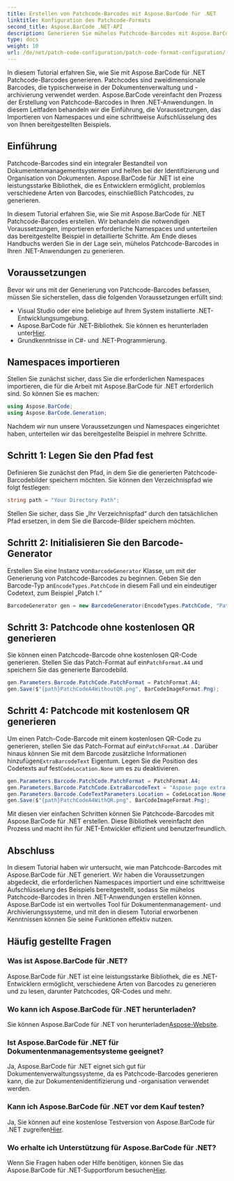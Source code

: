 ```yaml
---
title: Erstellen von Patchcode-Barcodes mit Aspose.BarCode für .NET
linktitle: Konfiguration des Patchcode-Formats
second_title: Aspose.BarCode .NET-API
description: Generieren Sie mühelos Patchcode-Barcodes mit Aspose.BarCode für .NET. Erfahren Sie, wie Sie Patchcode-Barcodes erstellen und Ihr Dokumentenmanagementsystem verbessern. Laden Sie die Bibliothek jetzt herunter!
type: docs
weight: 10
url: /de/net/patch-code-configuration/patch-code-format-configuration/
---
```


In diesem Tutorial erfahren Sie, wie Sie mit Aspose.BarCode für .NET Patchcode-Barcodes generieren. Patchcodes sind zweidimensionale Barcodes, die typischerweise in der Dokumentenverwaltung und -archivierung verwendet werden. Aspose.BarCode vereinfacht den Prozess der Erstellung von Patchcode-Barcodes in Ihren .NET-Anwendungen. In diesem Leitfaden behandeln wir die Einführung, die Voraussetzungen, das Importieren von Namespaces und eine schrittweise Aufschlüsselung des von Ihnen bereitgestellten Beispiels.

## Einführung

Patchcode-Barcodes sind ein integraler Bestandteil von Dokumentenmanagementsystemen und helfen bei der Identifizierung und Organisation von Dokumenten. Aspose.BarCode für .NET ist eine leistungsstarke Bibliothek, die es Entwicklern ermöglicht, problemlos verschiedene Arten von Barcodes, einschließlich Patchcodes, zu generieren.

In diesem Tutorial erfahren Sie, wie Sie mit Aspose.BarCode für .NET Patchcode-Barcodes erstellen. Wir behandeln die notwendigen Voraussetzungen, importieren erforderliche Namespaces und unterteilen das bereitgestellte Beispiel in detaillierte Schritte. Am Ende dieses Handbuchs werden Sie in der Lage sein, mühelos Patchcode-Barcodes in Ihren .NET-Anwendungen zu generieren.

## Voraussetzungen

Bevor wir uns mit der Generierung von Patchcode-Barcodes befassen, müssen Sie sicherstellen, dass die folgenden Voraussetzungen erfüllt sind:

- Visual Studio oder eine beliebige auf Ihrem System installierte .NET-Entwicklungsumgebung.
-  Aspose.BarCode für .NET-Bibliothek. Sie können es herunterladen unter[Hier](https://releases.aspose.com/barcode/net/).
- Grundkenntnisse in C#- und .NET-Programmierung.

## Namespaces importieren

Stellen Sie zunächst sicher, dass Sie die erforderlichen Namespaces importieren, die für die Arbeit mit Aspose.BarCode für .NET erforderlich sind. So können Sie es machen:

```csharp
using Aspose.BarCode;
using Aspose.BarCode.Generation;
```

Nachdem wir nun unsere Voraussetzungen und Namespaces eingerichtet haben, unterteilen wir das bereitgestellte Beispiel in mehrere Schritte.

## Schritt 1: Legen Sie den Pfad fest

Definieren Sie zunächst den Pfad, in dem Sie die generierten Patchcode-Barcodebilder speichern möchten. Sie können den Verzeichnispfad wie folgt festlegen:

```csharp
string path = "Your Directory Path";
```

Stellen Sie sicher, dass Sie „Ihr Verzeichnispfad“ durch den tatsächlichen Pfad ersetzen, in dem Sie die Barcode-Bilder speichern möchten.

## Schritt 2: Initialisieren Sie den Barcode-Generator

 Erstellen Sie eine Instanz von`BarcodeGenerator` Klasse, um mit der Generierung von Patchcode-Barcodes zu beginnen. Geben Sie den Barcode-Typ an`EncodeTypes.PatchCode` in diesem Fall und ein eindeutiger Codetext, zum Beispiel „Patch I.“

```csharp
BarcodeGenerator gen = new BarcodeGenerator(EncodeTypes.PatchCode, "Patch I");
```

## Schritt 3: Patchcode ohne kostenlosen QR generieren

 Sie können einen Patchcode-Barcode ohne kostenlosen QR-Code generieren. Stellen Sie das Patch-Format auf ein`PatchFormat.A4` und speichern Sie das generierte Barcodebild.

```csharp
gen.Parameters.Barcode.PatchCode.PatchFormat = PatchFormat.A4;
gen.Save($"{path}PatchCodeA4WithoutQR.png", BarCodeImageFormat.Png);
```

## Schritt 4: Patchcode mit kostenlosem QR generieren

 Um einen Patch-Code-Barcode mit einem kostenlosen QR-Code zu generieren, stellen Sie das Patch-Format auf ein`PatchFormat.A4` . Darüber hinaus können Sie mit dem Barcode zusätzliche Informationen hinzufügen`ExtraBarcodeText` Eigentum. Legen Sie die Position des Codetexts auf fest`CodeLocation.None` um es zu deaktivieren.

```csharp
gen.Parameters.Barcode.PatchCode.PatchFormat = PatchFormat.A4;
gen.Parameters.Barcode.PatchCode.ExtraBarcodeText = "Aspose page extra info";
gen.Parameters.Barcode.CodeTextParameters.Location = CodeLocation.None;
gen.Save($"{path}PatchCodeA4WithQR.png", BarCodeImageFormat.Png);
```

Mit diesen vier einfachen Schritten können Sie Patchcode-Barcodes mit Aspose.BarCode für .NET erstellen. Diese Bibliothek vereinfacht den Prozess und macht ihn für .NET-Entwickler effizient und benutzerfreundlich.

## Abschluss

In diesem Tutorial haben wir untersucht, wie man Patchcode-Barcodes mit Aspose.BarCode für .NET generiert. Wir haben die Voraussetzungen abgedeckt, die erforderlichen Namespaces importiert und eine schrittweise Aufschlüsselung des Beispiels bereitgestellt, sodass Sie mühelos Patchcode-Barcodes in Ihren .NET-Anwendungen erstellen können. Aspose.BarCode ist ein wertvolles Tool für Dokumentenmanagement- und Archivierungssysteme, und mit den in diesem Tutorial erworbenen Kenntnissen können Sie seine Funktionen effektiv nutzen.

## Häufig gestellte Fragen

### Was ist Aspose.BarCode für .NET?
Aspose.BarCode für .NET ist eine leistungsstarke Bibliothek, die es .NET-Entwicklern ermöglicht, verschiedene Arten von Barcodes zu generieren und zu lesen, darunter Patchcodes, QR-Codes und mehr.

### Wo kann ich Aspose.BarCode für .NET herunterladen?
 Sie können Aspose.BarCode für .NET von herunterladen[Aspose-Website](https://releases.aspose.com/barcode/net/).

### Ist Aspose.BarCode für .NET für Dokumentenmanagementsysteme geeignet?
Ja, Aspose.BarCode für .NET eignet sich gut für Dokumentenverwaltungssysteme, da es Patchcode-Barcodes generieren kann, die zur Dokumentenidentifizierung und -organisation verwendet werden.

### Kann ich Aspose.BarCode für .NET vor dem Kauf testen?
 Ja, Sie können auf eine kostenlose Testversion von Aspose.BarCode für .NET zugreifen[Hier](https://releases.aspose.com/).

### Wo erhalte ich Unterstützung für Aspose.BarCode für .NET?
 Wenn Sie Fragen haben oder Hilfe benötigen, können Sie das Aspose.BarCode für .NET-Supportforum besuchen[Hier](https://forum.aspose.com/c/barcode/13).
